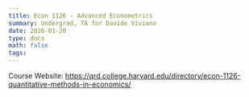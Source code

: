 ```yaml
---
title: Econ 1126 - Advanced Econometrics
summary: Undergrad, TA for Davide Viviano 
date: 2026-01-20
type: docs
math: false
tags:
---
```

Course Website: https://qrd.college.harvard.edu/directory/econ-1126-quantitative-methods-in-economics/
